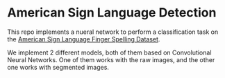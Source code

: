 # American Sign Language Detection

This repo implements a nueral network to perform a classification task on the [American Sign Language Finger Spelling Dataset](https://empslocal.ex.ac.uk/people/staff/np331/index.php?section=FingerSpellingDataset). 

We implement 2 different models, both of them based on Convolutional Neural Networks. One of them works with the raw images, and the other one works with segmented images. 
